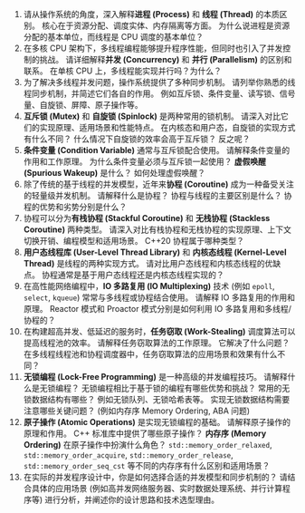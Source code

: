 1. 请从操作系统的角度，深入解释**进程 (Process)** 和 **线程 (Thread)** 的本质区别。 核心在于资源分配、调度实体、内存隔离等方面。 为什么说进程是资源分配的基本单位，而线程是 CPU 调度的基本单位？
2. 在多核 CPU 架构下，多线程编程能够提升程序性能，但同时也引入了并发控制的挑战。 请详细解释**并发 (Concurrency)** 和 **并行 (Parallelism)** 的区别和联系。 在单核 CPU 上，多线程能实现并行吗？为什么？
3. 为了解决多线程并发问题，操作系统提供了多种同步机制。 请列举你熟悉的线程同步机制，并简述它们各自的作用。 例如互斥锁、条件变量、读写锁、信号量、自旋锁、屏障、原子操作等。
4. **互斥锁 (Mutex)** 和 **自旋锁 (Spinlock)** 是两种常用的锁机制。 请深入对比它们的实现原理、适用场景和性能特点。 在内核态和用户态，自旋锁的实现方式有什么不同？ 什么情况下自旋锁的效率会高于互斥锁？ 反之呢？
5. **条件变量 (Condition Variable)** 通常与互斥锁配合使用。 请解释条件变量的作用和工作原理。 为什么条件变量必须与互斥锁一起使用？ **虚假唤醒 (Spurious Wakeup)** 是什么？ 如何处理虚假唤醒？
6. 除了传统的基于线程的并发模型，近年来**协程 (Coroutine)** 成为一种备受关注的轻量级并发机制。 请解释什么是协程？ 协程与线程的主要区别是什么？ 协程的优势和劣势分别是什么？
7. 协程可以分为**有栈协程 (Stackful Coroutine)** 和 **无栈协程 (Stackless Coroutine)** 两种类型。 请深入对比有栈协程和无栈协程的实现原理、上下文切换开销、编程模型和适用场景。 C++20 协程属于哪种类型？
8. **用户态线程库 (User-Level Thread Library)** 和 **内核态线程 (Kernel-Level Thread)** 是线程的两种实现方式。 请对比用户态线程和内核态线程的优缺点。 协程通常是基于用户态线程还是内核态线程实现的？
9. 在高性能网络编程中，**IO 多路复用 (IO Multiplexing)** 技术 (例如 `epoll`, `select`, `kqueue`) 常常与多线程或协程结合使用。 请解释 IO 多路复用的作用和原理。 Reactor 模式和 Proactor 模式分别是如何利用 IO 多路复用和多线程/协程的？
10. 在构建超高并发、低延迟的服务时，**任务窃取 (Work-Stealing)** 调度算法可以提高线程池的效率。 请解释任务窃取算法的工作原理。 它解决了什么问题？ 在多线程线程池和协程调度器中，任务窃取算法的应用场景和效果有什么不同？
11. **无锁编程 (Lock-Free Programming)** 是一种高级的并发编程技巧。 请解释什么是无锁编程？ 无锁编程相比于基于锁的编程有哪些优势和挑战？ 常用的无锁数据结构有哪些？ 例如无锁队列、无锁哈希表等。 实现无锁数据结构需要注意哪些关键问题？ (例如内存序 Memory Ordering, ABA 问题)
12. **原子操作 (Atomic Operations)** 是实现无锁编程的基础。 请解释原子操作的原理和作用。 C++ 标准库中提供了哪些原子操作？ **内存序 (Memory Ordering)** 在原子操作中扮演什么角色？ `std::memory_order_relaxed`, `std::memory_order_acquire`, `std::memory_order_release`, `std::memory_order_seq_cst` 等不同的内存序有什么区别和适用场景？
13. 在实际的并发程序设计中，你是如何选择合适的并发模型和同步机制的？ 请结合具体的应用场景 (例如高并发网络服务器、实时数据处理系统、并行计算程序等) 进行分析，并阐述你的设计思路和技术选型理由。